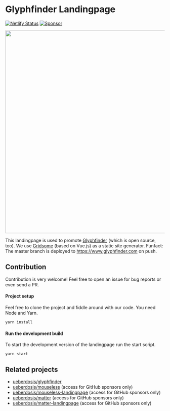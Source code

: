 # Glyphfinder Landingpage

[![Netlify Status](https://api.netlify.com/api/v1/badges/45c0c0eb-91a6-48eb-9dce-9fdb0dbd2ac3/deploy-status)](https://app.netlify.com/sites/glyphfinder/deploys)
[![Sponsor](https://img.shields.io/static/v1?label=Sponsor&message=%E2%9D%A4&logo=GitHub)](https://github.com/sponsors/ueberdosis)

<img width="640" src="https://github.com/ueberdosis/glyphfinder-landingpage/blob/master/static/screenshot.png?raw=true">

This landingpage is used to promote [Glyphfinder](https://github.com/ueberdosis/glyphfinder-landing) (which is open source, too). We use [Gridsome](https://gridsome.org/) (based on Vue.js) as a static site generator. Funfact: The master branch is deployed to https://www.glyphfinder.com on push.

## Contribution

Contribution is very welcome! Feel free to open an issue for bug reports or even send a PR.

#### Project setup

Feel free to clone the project and fiddle around with our code. You need Node and Yarn.

```
yarn install
```

#### Run the development build

To start the development version of the landingpage run the start script. 

```
yarn start
```

## Related projects

* [ueberdosis/glyphfinder](https://github.com/ueberdosis/glyphfinder)
* [ueberdosis/mouseless](https://github.com/ueberdosis/mouseless) (access for GitHub sponsors only)
* [ueberdosis/mouseless-landingpage](https://github.com/ueberdosis/mouseless-landingpage) (access for GitHub sponsors only)
* [ueberdosis/matter](https://github.com/ueberdosis/matter) (access for GitHub sponsors only)
* [ueberdosis/matter-landingpage](https://github.com/ueberdosis/matter-landingpage) (access for GitHub sponsors only)
